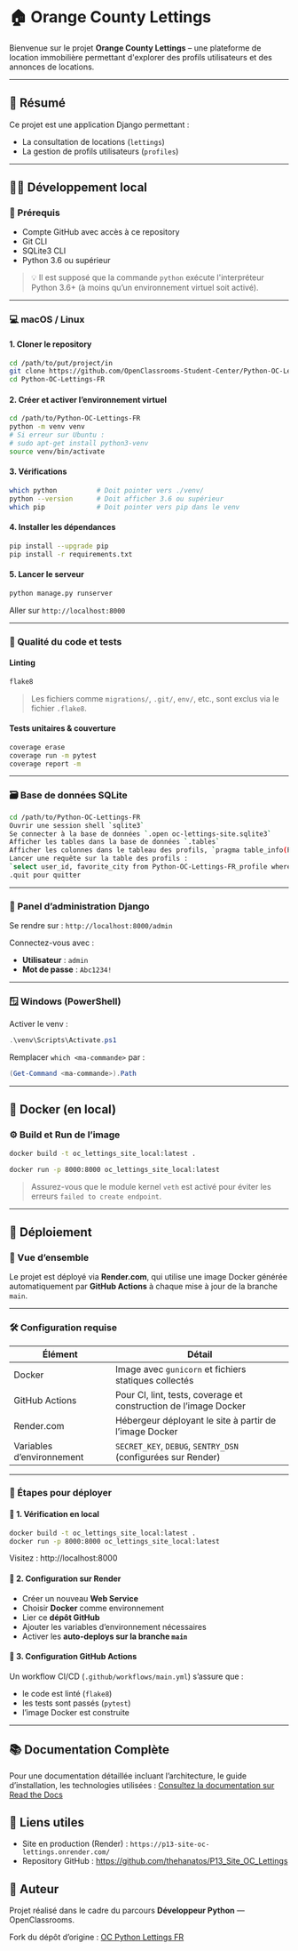 # 🏠 Orange County Lettings

Bienvenue sur le projet **Orange County Lettings** – une plateforme de location immobilière permettant d'explorer des profils utilisateurs et des annonces de locations.

---

## 🚀 Résumé

Ce projet est une application Django permettant :

* La consultation de locations (`lettings`)
* La gestion de profils utilisateurs (`profiles`)

---

## 🧑‍💻 Développement local

### 🔧 Prérequis

- Compte GitHub avec accès à ce repository
- Git CLI
- SQLite3 CLI
- Python 3.6 ou supérieur

> 💡 Il est supposé que la commande `python` exécute l'interpréteur Python 3.6+ (à moins qu’un environnement virtuel soit activé).

---

### 💻 macOS / Linux

#### 1. Cloner le repository

```bash
cd /path/to/put/project/in
git clone https://github.com/OpenClassrooms-Student-Center/Python-OC-Lettings-FR.git
cd Python-OC-Lettings-FR
```

#### 2. Créer et activer l’environnement virtuel

```bash
cd /path/to/Python-OC-Lettings-FR
python -m venv venv
# Si erreur sur Ubuntu :
# sudo apt-get install python3-venv
source venv/bin/activate
```

#### 3. Vérifications

```bash
which python          # Doit pointer vers ./venv/
python --version      # Doit afficher 3.6 ou supérieur
which pip             # Doit pointer vers pip dans le venv
```

#### 4. Installer les dépendances

```bash
pip install --upgrade pip
pip install -r requirements.txt
```

#### 5. Lancer le serveur

```bash
python manage.py runserver
```

Aller sur  `http://localhost:8000`

---

### 🧪 Qualité du code et tests

#### Linting

```bash
flake8
```

> Les fichiers comme `migrations/`, `.git/`, `env/`, etc., sont exclus via le fichier `.flake8`.

#### Tests unitaires & couverture

```bash
coverage erase
coverage run -m pytest
coverage report -m
```

---

### 🗃️ Base de données SQLite

```bash
cd /path/to/Python-OC-Lettings-FR
Ouvrir une session shell `sqlite3`
Se connecter à la base de données `.open oc-lettings-site.sqlite3`
Afficher les tables dans la base de données `.tables`
Afficher les colonnes dans le tableau des profils, `pragma table_info(Python-OC-Lettings-FR_profile);`
Lancer une requête sur la table des profils :
`select user_id, favorite_city from Python-OC-Lettings-FR_profile where favorite_city like 'B%';`
.quit pour quitter
```

---

### 🔐 Panel d’administration Django

Se rendre sur :
 `http://localhost:8000/admin`

Connectez-vous avec :

- **Utilisateur** : `admin`
- **Mot de passe** : `Abc1234!`

---

### 🪟 Windows (PowerShell)

Activer le venv :

```powershell
.\venv\Scripts\Activate.ps1
```

Remplacer `which <ma-commande>` par :

```powershell
(Get-Command <ma-commande>).Path
```

---

## 🐳 Docker (en local)

### ⚙️ Build et Run de l’image

```bash
docker build -t oc_lettings_site_local:latest .
```

```bash
docker run -p 8000:8000 oc_lettings_site_local:latest
```

> Assurez-vous que le module kernel `veth` est activé pour éviter les erreurs `failed to create endpoint`.

---

## 🚢 Déploiement

### 🔎 Vue d’ensemble

Le projet est déployé via **Render.com**, qui utilise une image Docker générée automatiquement par **GitHub Actions** à chaque mise à jour de la branche `main`.

---

### 🛠️ Configuration requise

| Élément                  | Détail                                                             |
| -------------------------- | ------------------------------------------------------------------- |
| Docker                     | Image avec `gunicorn` et fichiers statiques collectés            |
| GitHub Actions             | Pour CI, lint, tests, coverage et construction de l’image Docker   |
| Render.com                 | Hébergeur déployant le site à partir de l’image Docker          |
| Variables d’environnement | `SECRET_KEY`, `DEBUG`, `SENTRY_DSN` (configurées sur Render) |

---

### 📝 Étapes pour déployer

#### 🧪 1. Vérification en local

```bash
docker build -t oc_lettings_site_local:latest .
docker run -p 8000:8000 oc_lettings_site_local:latest
```

Visitez : http://localhost:8000

#### 🚀 2. Configuration sur Render

- Créer un nouveau **Web Service**
- Choisir **Docker** comme environnement
- Lier ce **dépôt GitHub**
- Ajouter les variables d’environnement nécessaires
- Activer les **auto-deploys sur la branche `main`**

#### 🤖 3. Configuration GitHub Actions

Un workflow CI/CD (`.github/workflows/main.yml`) s’assure que :

- le code est linté (`flake8`)
- les tests sont passés (`pytest`)
- l’image Docker est construite

---

## 📚 Documentation Complète

Pour une documentation détaillée incluant l’architecture, le guide d’installation, les technologies utilisées :
[Consultez la documentation sur Read the Docs ](https://p13-site-oc-lettings.readthedocs.io/fr/latest/index.html)

## 📎 Liens utiles

- Site en production (Render) : `https://p13-site-oc-lettings.onrender.com/`
- Repository GitHub : https://github.com/thehanatos/P13_Site_OC_Lettings

## 👤 Auteur

Projet réalisé dans le cadre du parcours **Développeur Python** — OpenClassrooms.

Fork du dépôt d’origine :
[OC Python Lettings FR](https://github.com/OpenClassrooms-Student-Center/Python-OC-Lettings-FR)
